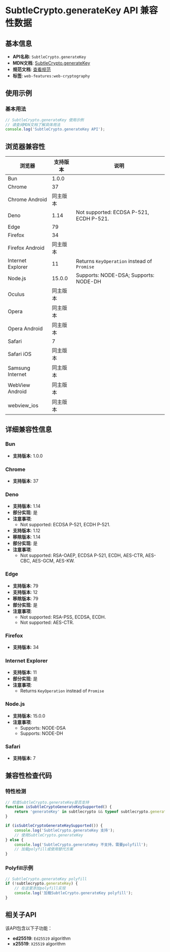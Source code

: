 # SubtleCrypto.generateKey API 兼容性数据

## 基本信息

- **API名称**: `SubtleCrypto.generateKey`
- **MDN文档**: [SubtleCrypto.generateKey](https://developer.mozilla.org/docs/Web/API/SubtleCrypto/generateKey)
- **规范文档**: [查看规范](https://w3c.github.io/webcrypto/#SubtleCrypto-method-generateKey)
- **标签**: `web-features:web-cryptography`

## 使用示例

### 基本用法

```javascript
// SubtleCrypto.generateKey 使用示例
// 请查阅MDN文档了解具体用法
console.log('SubtleCrypto.generateKey API');
```

## 浏览器兼容性

| 浏览器 | 支持版本 | 说明 |
|--------|----------|------|
| Bun | 1.0.0 |  |
| Chrome | 37 |  |
| Chrome Android | 同主版本 |  |
| Deno | 1.14 | Not supported: ECDSA P-521, ECDH P-521. |
| Edge | 79 |  |
| Firefox | 34 |  |
| Firefox Android | 同主版本 |  |
| Internet Explorer | 11 | Returns `KeyOperation` instead of `Promise` |
| Node.js | 15.0.0 | Supports: NODE-DSA; Supports: NODE-DH |
| Oculus | 同主版本 |  |
| Opera | 同主版本 |  |
| Opera Android | 同主版本 |  |
| Safari | 7 |  |
| Safari iOS | 同主版本 |  |
| Samsung Internet | 同主版本 |  |
| WebView Android | 同主版本 |  |
| webview_ios | 同主版本 |  |

## 详细兼容性信息

### Bun

- **支持版本**: 1.0.0

### Chrome

- **支持版本**: 37

### Deno

- **支持版本**: 1.14
- **部分实现**: 是
- **注意事项**:
  - Not supported: ECDSA P-521, ECDH P-521.
- **支持版本**: 1.12
- **移除版本**: 1.14
- **部分实现**: 是
- **注意事项**:
  - Not supported: RSA-OAEP, ECDSA P-521, ECDH, AES-CTR, AES-CBC, AES-GCM, AES-KW.

### Edge

- **支持版本**: 79
- **支持版本**: 12
- **移除版本**: 79
- **部分实现**: 是
- **注意事项**:
  - Not supported: RSA-PSS, ECDSA, ECDH.
  - Not supported: AES-CTR.

### Firefox

- **支持版本**: 34

### Internet Explorer

- **支持版本**: 11
- **部分实现**: 是
- **注意事项**:
  - Returns `KeyOperation` instead of `Promise`

### Node.js

- **支持版本**: 15.0.0
- **注意事项**:
  - Supports: NODE-DSA
  - Supports: NODE-DH

### Safari

- **支持版本**: 7

## 兼容性检查代码

### 特性检测

```javascript
// 检查SubtleCrypto.generateKey是否支持
function isSubtleCryptoGenerateKeySupported() {
    return 'generateKey' in subtlecrypto && typeof subtlecrypto.generateKey === 'function';
}

if (isSubtleCryptoGenerateKeySupported()) {
    console.log('SubtleCrypto.generateKey 支持');
    // 使用SubtleCrypto.generateKey
} else {
    console.log('SubtleCrypto.generateKey 不支持，需要polyfill');
    // 加载polyfill或使用替代方案
}
```

### Polyfill示例

```javascript
// SubtleCrypto.generateKey polyfill
if (!subtlecrypto.generateKey) {
    // 在这里添加polyfill实现
    console.log('加载SubtleCrypto.generateKey polyfill');
}
```

## 相关子API

该API包含以下子功能：

- **ed25519**: `Ed25519` algorithm
- **x25519**: `X25519` algorithm

